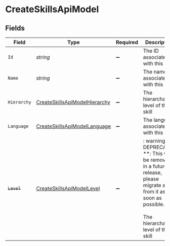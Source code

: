 # CreateSkillsApiModel


## Fields

| Field                                                                                                                                                      | Type                                                                                                                                                       | Required                                                                                                                                                   | Description                                                                                                                                                | Example                                                                                                                                                    |
| ---------------------------------------------------------------------------------------------------------------------------------------------------------- | ---------------------------------------------------------------------------------------------------------------------------------------------------------- | ---------------------------------------------------------------------------------------------------------------------------------------------------------- | ---------------------------------------------------------------------------------------------------------------------------------------------------------- | ---------------------------------------------------------------------------------------------------------------------------------------------------------- |
| `Id`                                                                                                                                                       | *string*                                                                                                                                                   | :heavy_minus_sign:                                                                                                                                         | The ID associated with this skill                                                                                                                          | 16873-IT345                                                                                                                                                |
| `Name`                                                                                                                                                     | *string*                                                                                                                                                   | :heavy_minus_sign:                                                                                                                                         | The name associated with this skill                                                                                                                        | Information-Technology                                                                                                                                     |
| `Hierarchy`                                                                                                                                                | [CreateSkillsApiModelHierarchy](../../Models/Components/CreateSkillsApiModelHierarchy.md)                                                                  | :heavy_minus_sign:                                                                                                                                         | The hierarchal level of the skill                                                                                                                          |                                                                                                                                                            |
| `Language`                                                                                                                                                 | [CreateSkillsApiModelLanguage](../../Models/Components/CreateSkillsApiModelLanguage.md)                                                                    | :heavy_minus_sign:                                                                                                                                         | The language associated with this skill                                                                                                                    |                                                                                                                                                            |
| ~~`Level`~~                                                                                                                                                | [CreateSkillsApiModelLevel](../../Models/Components/CreateSkillsApiModelLevel.md)                                                                          | :heavy_minus_sign:                                                                                                                                         | : warning: ** DEPRECATED **: This will be removed in a future release, please migrate away from it as soon as possible.<br/><br/>The hierarchal level of the skill |                                                                                                                                                            |